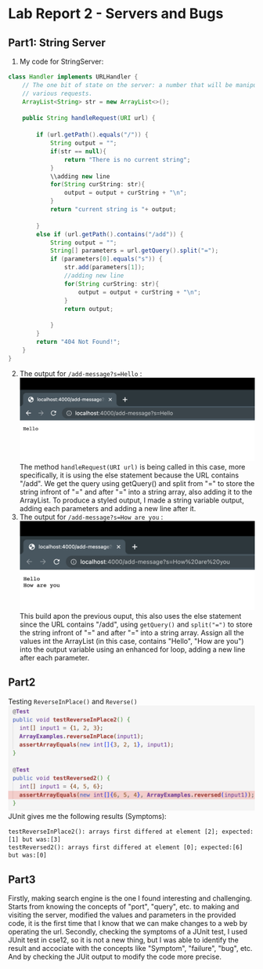 # Lab Report 2 - Servers and Bugs
## Part1: String Server
1. My code for StringServer:
``````java
class Handler implements URLHandler {
    // The one bit of state on the server: a number that will be manipulated by
    // various requests.
    ArrayList<String> str = new ArrayList<>();

    public String handleRequest(URI url) {

        if (url.getPath().equals("/")) {
            String output = "";
            if(str == null){
                return "There is no current string";
            }
            \\adding new line
            for(String curString: str){
                output = output + curString + "\n";
            }
            return "current string is "+ output;
            
        } 
        else if (url.getPath().contains("/add")) {
            String output = "";
            String[] parameters = url.getQuery().split("=");
            if (parameters[0].equals("s")) {
                str.add(parameters[1]);
                //adding new line
                for(String curString: str){
                    output = output + curString + "\n";
                }
                return output;
            
            } 
        }
        return "404 Not Found!";
    }
}
``````
2. The output for `/add-message?s=Hello` :
![image](StringServerHello.png)
The method `handleRequest(URI url)` is being called in this case, more specifically, it is using the else statement because the URL contains "/add". We get the query using getQuery() and split from "=" to store the string infront of "=" and after "=" into a string array, also adding it to the ArrayList. To produce a styled output, I made a string variable output, adding each parameters and adding a new line after it.
3. The output for `/add-message?s=How are you` :
![image](StringServerHowAreYou.png)
This build apon the previous ouput, this also uses the else statement since the URL contains "/add", using `getQuery()` and `split("=")` to store the string infront of "=" and after "=" into a string array. Assign all the values int the ArrayList (in this case, contains "Hello", "How are you") into the output variable using an enhanced for loop, adding a new line after each parameter.
## Part2
Testing `ReverseInPlace()` and `Reverse()`
![image](reverseTest.png)
JUnit gives me the following results (Symptoms):
```
testReverseInPlace2(): arrays first differed at element [2]; expected:[1] but was:[3]
testReversed2(): arrays first differed at element [0]; expected:[6] but was:[0]
```
## Part3
Firstly, making search engine is the one I found interesting and challenging. Starts from knowing the concepts of "port", "query", etc. to making and visiting the server, modified the values and parameters in the provided code, it is the first time that I know that we can make changes to a web by operating the url. Secondly, checking the symptoms of a JUnit test, I used JUnit test in cse12, so it is not a new thing, but I was able to identify the result and accociate with the concepts like "Symptom", "failure", "bug", etc. And by checking the JUit output to modify the code more precise.
